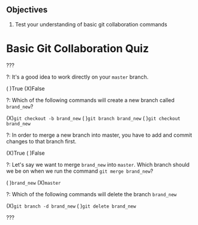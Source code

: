 ## Objectives

1. Test your understanding of basic git collaboration commands

# Basic Git Collaboration Quiz

???

?: It's a good idea to work directly on your `master` branch.

( )True (X)False

?: Which of the following commands will create a new branch called `brand_new`?

(X)`git checkout -b brand_new` ( )`git branch brand_new` ( )`git checkout brand_new`

?: In order to merge a new branch into master, you have to add and commit changes to that branch first.

(X)True ( )False

?: Let's say we want to merge `brand_new` into `master`. Which branch should we be on when we run the command `git merge brand_new`?

( )`brand_new` (X)`master`


?: Which of the following commands will delete the branch `brand_new`

(X)`git branch -d brand_new` ( )`git delete brand_new`

???
